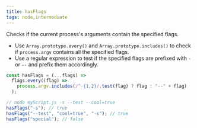 ```yaml
---
title: hasFlags
tags: node,intermediate
---
```


Checks if the current process's arguments contain the specified flags.

- Use `Array.prototype.every()` and `Array.prototype.includes()` to check if `process.argv` contains all the specified flags.
- Use a regular expression to test if the specified flags are prefixed with `-` or `--` and prefix them accordingly.

```js
const hasFlags = (...flags) =>
  flags.every((flag) =>
    process.argv.includes(/^-{1,2}/.test(flag) ? flag : "--" + flag)
  );
```

```js
// node myScript.js -s --test --cool=true
hasFlags("-s"); // true
hasFlags("--test", "cool=true", "-s"); // true
hasFlags("special"); // false
```
